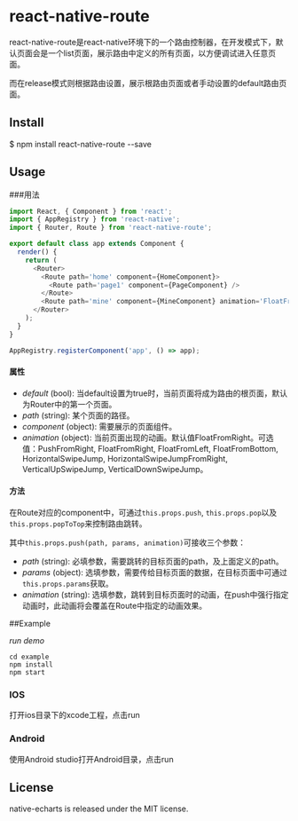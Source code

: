 # react-native-route

react-native-route是react-native环境下的一个路由控制器，在开发模式下，默认页面会是一个list页面，展示路由中定义的所有页面，以方便调试进入任意页面。

而在release模式则根据路由设置，展示根路由页面或者手动设置的default路由页面。

## Install

$ npm install react-native-route --save

## Usage

###用法

```js
import React, { Component } from 'react';
import { AppRegistry } from 'react-native';
import { Router, Route } from 'react-native-route';

export default class app extends Component {
  render() {
    return (
      <Router>
        <Route path='home' component={HomeComponent}>
          <Route path='page1' component={PageComponent} />
        </Route>
        <Route path='mine' component={MineComponent} animation='FloatFromBottom'></Route>
      </Router>
    );
  }
}

AppRegistry.registerComponent('app', () => app);

```

#### 属性

* *default* (bool): 当default设置为true时，当前页面将成为路由的根页面，默认为Router中的第一个页面。 
* *path* (string): 某个页面的路径。 
* *component* (object): 需要展示的页面组件。 
* *animation* (object): 当前页面出现的动画。默认值FloatFromRight。可选值：PushFromRight, FloatFromRight, FloatFromLeft, FloatFromBottom, HorizontalSwipeJump, HorizontalSwipeJumpFromRight, VerticalUpSwipeJump, VerticalDownSwipeJump。

#### 方法

在Route对应的component中，可通过`this.props.push`, `this.props.pop`以及`this.props.popToTop`来控制路由跳转。

其中`this.props.push(path, params, animation)`可接收三个参数：

* *path* (string): 必填参数，需要跳转的目标页面的path，及上面定义的path。 
* *params* (object): 选填参数，需要传给目标页面的数据，在目标页面中可通过`this.props.params`获取。 
* *animation* (string): 选填参数，跳转到目标页面时的动画，在push中强行指定动画时，此动画将会覆盖在Route中指定的动画效果。 

##Example

*run demo*

```
cd example
npm install
npm start
```

### IOS

打开ios目录下的xcode工程，点击run

### Android

使用Android studio打开Android目录，点击run

## License

native-echarts is released under the MIT license.

